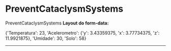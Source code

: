 # PreventCataclysmSystems
PreventCataclysmSystems
<strong>Layout do form-data: </strong><p>{'Temperatura': 23, 'Acelerometro': {'y': 3.43359375, 'x': 3.77734375, 'z': 11.9921875}, 'Umidade': 30, 'Solo': 58}</p>

<hr />

